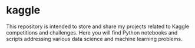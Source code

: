 # kaggle
This repository is intended to store and share my projects related to Kaggle competitions and challenges. Here you will find Python notebooks and scripts addressing various data science and machine learning problems.
